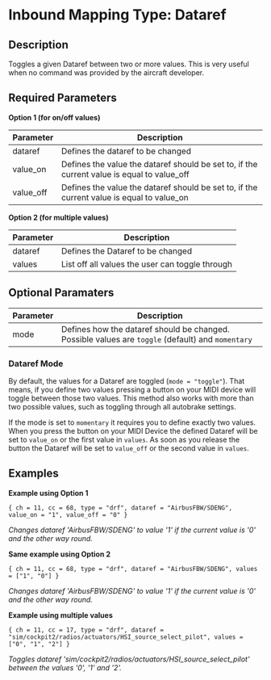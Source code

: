 # Inbound Mapping Type: Dataref

## Description

Toggles a given Dataref between two or more values. This is very useful when no command was provided by the aircraft developer.

## Required Parameters

**Option 1 (for on/off values)**

| Parameter | Description                                                                                |
|-----------|--------------------------------------------------------------------------------------------|
| dataref   | Defines the dataref to be changed                                                          |
| value_on  | Defines the value the dataref should be set to, if the current value is equal to value_off |
| value_off | Defines the value the dataref should be set to, if the current value is equal to value_on  |

**Option 2 (for multiple values)**

| Parameter | Description                                     |
|-----------|-------------------------------------------------|
| dataref   | Defines the Dataref to be changed               |
| values    | List off all values the user can toggle through |

## Optional Paramaters

| Parameter | Description                                                                                       |
|-----------|---------------------------------------------------------------------------------------------------|
| mode      | Defines how the dataref should be changed. Possible values are `toggle` (default) and `momentary` |

### Dataref Mode
By default, the values for a Dataref are toggled (`mode = "toggle"`). That means, if you define two values pressing a button on your MIDI
device will toggle between those two values. This method also works with more than two possible values, such as toggling
through all autobrake settings.

If the mode is set to `momentary` it requires you to define exactly two values. When you press the button on your
MIDI Device the defined Dataref will be set to `value_on` or the first value in `values`. As soon as you release the 
button the Dataref will be set to `value_off` or the second value in `values`.

## Examples

**Example using Option 1**
```
{ ch = 11, cc = 68, type = "drf", dataref = "AirbusFBW/SDENG", value_on = "1", value_off = "0" }
```
*Changes dataref 'AirbusFBW/SDENG' to value '1' if the current value is '0' and the other way round.*

**Same example using Option 2**
```
{ ch = 11, cc = 68, type = "drf", dataref = "AirbusFBW/SDENG", values = ["1", "0"] }
```
*Changes dataref 'AirbusFBW/SDENG' to value '1' if the current value is '0' and the other way round.*

**Example using multiple values**
```
{ ch = 11, cc = 17, type = "drf", dataref = "sim/cockpit2/radios/actuators/HSI_source_select_pilot", values = ["0", "1", "2"] }
```
*Toggles dataref 'sim/cockpit2/radios/actuators/HSI_source_select_pilot' between the values '0', '1' and '2'.*
